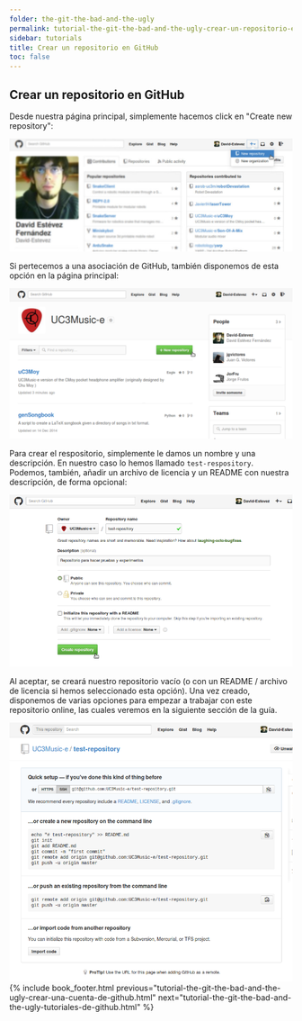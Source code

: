 ```yaml
---
folder: the-git-the-bad-and-the-ugly
permalink: tutorial-the-git-the-bad-and-the-ugly-crear-un-repositorio-en-github.html
sidebar: tutorials
title: Crear un repositorio en GitHub
toc: false
---
```


## Crear un repositorio en GitHub


Desde nuestra página principal, simplemente hacemos click en "Create new repository":

![](img/tutorials/the-git-the-bad-and-the-ugly/03_new_repo_01.jpg)

Si pertecemos a una asociación de GitHub, también disponemos de esta opción en la página principal:

![](img/tutorials/the-git-the-bad-and-the-ugly/03_new_repo_02.png)

Para crear el respositorio, simplemente le damos un nombre y una descripción. En nuestro caso lo hemos llamado `test-respository`. Podemos, también, añadir un archivo de licencia y un README con nuestra descripción, de forma opcional:

![](img/tutorials/the-git-the-bad-and-the-ugly/03_new_repo_03.png)

Al aceptar, se creará nuestro repositorio vacío (o con un README / archivo de licencia si hemos seleccionado esta opción). Una vez creado, disponemos de varias opciones para empezar a trabajar con este repositorio online, las cuales veremos en la siguiente sección de la guía.

![](img/tutorials/the-git-the-bad-and-the-ugly/03_new_repo_04.png)
{% include book_footer.html previous="tutorial-the-git-the-bad-and-the-ugly-crear-una-cuenta-de-github.html" next="tutorial-the-git-the-bad-and-the-ugly-tutoriales-de-github.html" %}